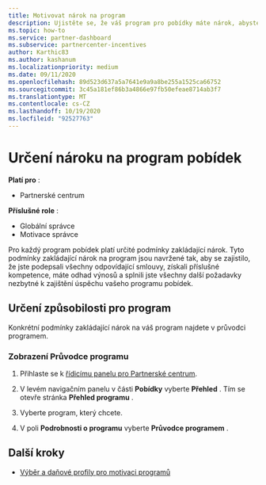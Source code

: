 ```yaml
---
title: Motivovat nárok na program
description: Ujistěte se, že váš program pro pobídky máte nárok, abyste mohli platit. Tento proces zahrnuje kontrolu způsobilosti v příručce programu.
ms.topic: how-to
ms.service: partner-dashboard
ms.subservice: partnercenter-incentives
author: Karthic83
ms.author: kashanum
ms.localizationpriority: medium
ms.date: 09/11/2020
ms.openlocfilehash: 89d523d637a5a7641e9a9a8be255a1525ca66752
ms.sourcegitcommit: 3c45a181ef86b3a4866e97fb50efeae8714ab3f7
ms.translationtype: MT
ms.contentlocale: cs-CZ
ms.lasthandoff: 10/19/2020
ms.locfileid: "92527763"
---
```

# <a name="determine-your-incentives-program-eligibility"></a>Určení nároku na program pobídek

**Platí pro** :

- Partnerské centrum

**Příslušné role** :

- Globální správce
- Motivace správce

 Pro každý program pobídek platí určité podmínky zakládající nárok. Tyto podmínky zakládající nárok na program jsou navržené tak, aby se zajistilo, že jste podepsali všechny odpovídající smlouvy, získali příslušné kompetence, máte odhad výnosů a splnili jste všechny další požadavky nezbytné k zajištění úspěchu vašeho programu pobídek.

## <a name="determining-your-program-eligibility"></a>Určení způsobilosti pro program

Konkrétní podmínky zakládající nárok na váš program najdete v průvodci programem. 

### <a name="to-see-your-program-guide"></a>Zobrazení Průvodce programu

1. Přihlaste se k [řídicímu panelu pro Partnerské centrum](https://partner.microsoft.com/dashboard/).

2. V levém navigačním panelu v části **Pobídky** vyberte **Přehled** . Tím se otevře stránka **Přehled programu** .

3. Vyberte program, který chcete.

4. V poli **Podrobnosti o programu** vyberte **Průvodce programem** .

## <a name="next-steps"></a>Další kroky

- [Výběr a daňové profily pro motivaci programů](incentives-create-and-manage-your-payout-and-tax-profiles.md)